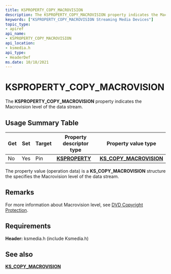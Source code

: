 ```yaml
---
title: KSPROPERTY_COPY_MACROVISION
description: The KSPROPERTY_COPY_MACROVISION property indicates the Macrovision level of the data stream.
keywords: ["KSPROPERTY_COPY_MACROVISION Streaming Media Devices"]
topic_type:
- apiref
api_name:
- KSPROPERTY_COPY_MACROVISION
api_location:
- ksmedia.h
api_type:
- HeaderDef
ms.date: 10/18/2021
---
```


# KSPROPERTY_COPY_MACROVISION

The **KSPROPERTY_COPY_MACROVISION** property indicates the Macrovision level of the data stream.

## Usage Summary Table

| Get | Set | Target | Property descriptor type | Property value type |
|--|--|--|--|--|
| No | Yes | Pin | [**KSPROPERTY**](./ksproperty-structure.md) | [**KS_COPY_MACROVISION**](/windows-hardware/drivers/ddi/ksmedia/ns-ksmedia-_ks_copy_macrovision) |

The property value (operation data) is a **KS_COPY_MACROVISION** structure the specifies the Macrovision level of the data stream.

## Remarks

For more information about Macrovision level, see [DVD Copyright Protection](dvd-copyright-protection.md).

## Requirements

**Header:** ksmedia.h (include Ksmedia.h)

## See also

[**KS_COPY_MACROVISION**](/windows-hardware/drivers/ddi/ksmedia/ns-ksmedia-_ks_copy_macrovision)